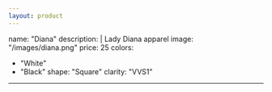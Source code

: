 ```yaml
---
layout: product
---
```


name: "Diana"
description: |
  Lady Diana apparel
image: "/images/diana.png"
price: 25
colors:
  - "White"
  - "Black"
shape: "Square"
clarity: "VVS1"
---
